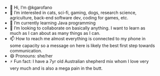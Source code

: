 - 👋 Hi, I’m @kgarofano
- 👀 I’m interested in cats, sci-fi, gaming, dogs, research science, agriculture, back-end software dev, coding for games, etc.
- 🌱 I’m currently learning Java programming
- 💞️ I’m looking to collaborate on basically anything. I want to learn as much as I can about as many things as I can. 
- 📫 How to reach me almost everything is connected to my phone in some capacity so a message on here is likely the best first step towards communication.
- 😄 Pronouns: she/her
- ⚡ Fun fact: I have a 7yr old Australian shepherd mix whom I love very very much and is also a mega pain in the butt.

<!---
kgarofano/kgarofano is a ✨ special ✨ repository because its `README.md` (this file) appears on your GitHub profile.
You can click the Preview link to take a look at your changes.
--->
